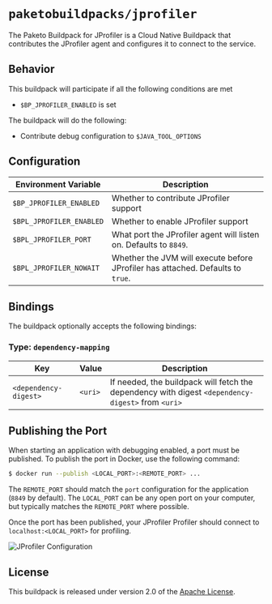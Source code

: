 # `paketobuildpacks/jprofiler`
The Paketo Buildpack for JProfiler is a Cloud Native Buildpack that contributes the JProfiler agent and configures it to connect to the service.

## Behavior
This buildpack will participate if all the following conditions are met

* `$BP_JPROFILER_ENABLED` is set

The buildpack will do the following:

* Contribute debug configuration to `$JAVA_TOOL_OPTIONS`

## Configuration
| Environment Variable | Description
| -------------------- | -----------
| `$BP_JPROFILER_ENABLED` | Whether to contribute JProfiler support
| `$BPL_JPROFILER_ENABLED` | Whether to enable JProfiler support
| `$BPL_JPROFILER_PORT` | What port the JProfiler agent will listen on. Defaults to `8849`.
| `$BPL_JPROFILER_NOWAIT` | Whether the JVM will execute before JProfiler has attached.  Defaults to `true`.

## Bindings
The buildpack optionally accepts the following bindings:

### Type: `dependency-mapping`
|Key                   | Value   | Description
|----------------------|---------|------------
|`<dependency-digest>` | `<uri>` | If needed, the buildpack will fetch the dependency with digest `<dependency-digest>` from `<uri>`

## Publishing the Port
When starting an application with debugging enabled, a port must be published.  To publish the port in Docker, use the following command:

```bash
$ docker run --publish <LOCAL_PORT>:<REMOTE_PORT> ...
```

The `REMOTE_PORT` should match the `port` configuration for the application (`8849` by default).  The `LOCAL_PORT` can be any open port on your computer, but typically matches the `REMOTE_PORT` where possible.

Once the port has been published, your JProfiler Profiler should connect to `localhost:<LOCAL_PORT>` for profiling.

![JProfiler Configuration](jprofiler.png)

## License

This buildpack is released under version 2.0 of the [Apache License][a].

[a]: http://www.apache.org/licenses/LICENSE-2.0
